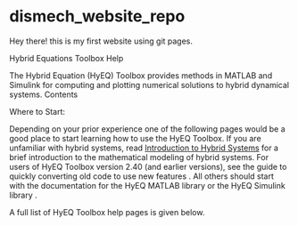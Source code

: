 # dismech_website_repo

Hey there! this is my first website using git pages.

Hybrid Equations Toolbox Help

The Hybrid Equation (HyEQ) Toolbox provides methods in MATLAB and Simulink for computing and plotting numerical solutions to hybrid dynamical systems.
Contents

Where to Start:

Depending on your prior experience one of the following pages would be a good place to start learning how to use the HyEQ Toolbox.
If you are unfamiliar with hybrid systems, read [Introduction to Hybrid Systems](https://hyeq.github.io/intro-to-hybrid-systems) for a brief introduction to the mathematical modeling of hybrid systems.
For users of HyEQ Toolbox version 2.40 (and earlier versions), see the guide to quickly converting old code to use new features .
All others should start with the documentation for the HyEQ MATLAB library or the HyEQ Simulink library .

A full list of HyEQ Toolbox help pages is given below. 
